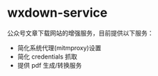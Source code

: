 # wxdown-service

公众号文章下载网站的增强服务，目前提供以下服务：

- 简化系统代理(mitmproxy)设置
- 简化 credentials 抓取
- 提供 pdf 生成/转换服务
